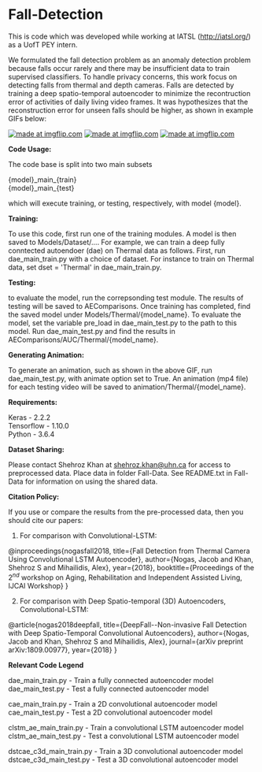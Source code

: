 # Fall-Detection

This is code which was developed while working at IATSL (http://iatsl.org/) as a UofT PEY intern. 

We formulated the fall detection problem as an anomaly detection problem because falls occur rarely and there may be insufficient data to train supervised classifiers. To handle privacy concerns, this work focus on detecting falls from thermal and depth cameras.
Falls are detected by training a deep spatio-temporal autoencoder to minimize the recontruction error of activities of daily living video frames. It was hypothesizes that the reconstruction error for unseen falls should be higher, as shown in example GIFs below:

<a href="https://imgflip.com/gif/2gb012"><img src="https://i.imgflip.com/2gb012.gif" title="made at imgflip.com"/></a> <a href="https://imgflip.com/gif/2fxxpd"><img src="https://i.imgflip.com/2fxxpd.gif" title="made at imgflip.com"/></a> <a href="https://imgflip.com/gif/2fxzt3"><img src="https://i.imgflip.com/2fxzt3.gif" title="made at imgflip.com"/></a>

**Code Usage:**

The code base is split into two main subsets

{model}\_main\_{train}  
{model}\_main\_{test}

which will execute training, or testing, respectively, with model {model}. 

**Training:**

To use this code, first run one of the training modules. A model is then saved to Models/Dataset/....
For example, we can train a deep fully conntected autoendoer (dae) on Thermal data as follows. First, run dae_main_train.py with a choice of dataset. For instance to train on Thermal data, set dset = 'Thermal' in dae_main_train.py.

**Testing:**

to evaluate the model, run the correpsonding test module. The results of testing will be saved to AEComparisons. Once training has completed, find the saved model under Models/Thermal/{model_name}. To evaluate the model, set the variable pre_load in dae_main_test.py to the path to this model. Run dae_main_test.py and find the results in AEComparisons/AUC/Thermal/{model_name}.

**Generating Animation:**

To generate an animation, such as shown in the above GIF, run dae_main_test.py, with animate option set to True. An animation (mp4 file) for each testing video will be saved to animation/Thermal/{model_name}.


**Requirements:**

Keras - 2.2.2  
Tensorflow - 1.10.0  
Python - 3.6.4

**Dataset Sharing:**  

Please contact Shehroz Khan at shehroz.khan@uhn.ca for access to preprocessed data. Place data in folder Fall-Data. See README.txt in Fall-Data for information on using the shared data.

**Citation Policy:**

If you use or compare the results from the pre-processed data, then you should cite our papers:

1. For comparison with Convolutional-LSTM: 

@inproceedings{nogasfall2018,
  title={Fall Detection from Thermal Camera Using Convolutional LSTM Autoencoder},
  author={Nogas, Jacob and Khan, Shehroz S and Mihailidis, Alex},
  year={2018},
  booktitle={Proceedings of the $2^{nd}$ workshop on Aging, Rehabilitation and Independent Assisted Living, IJCAI Workshop}
}

2. For comparison with Deep Spatio-temporal (3D) Autoencoders, Convolutional-LSTM: 

@article{nogas2018deepfall,
  title={DeepFall--Non-invasive Fall Detection with Deep Spatio-Temporal Convolutional Autoencoders},
  author={Nogas, Jacob and Khan, Shehroz S and Mihailidis, Alex},
  journal={arXiv preprint arXiv:1809.00977},
  year={2018}
}

**Relevant Code Legend**

dae_main_train.py - Train a fully connected autoencoder model
dae_main_test.py - Test a fully connected autoencoder model

cae_main_train.py - Train a 2D convolutional autoencoder model
cae_main_test.py - Test a 2D convolutional autoencoder model


clstm_ae_main_train.py - Train a convolutional LSTM autoencoder model
clstm_ae_main_test.py - Test a convolutional LSTM autoencoder model

dstcae_c3d_main_train.py - Train a 3D convolutional autoencoder model
dstcae_c3d_main_test.py - Test a 3D convolutional autoencoder model

